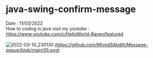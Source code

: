 # java-swing-confirm-message
Date : 11/03/2022<br/>
How to coding in java
visit my youtube : https://www.youtube.com/c/HelloWorld-Raven/featured
<br/><br/>
![2022-03-10_230130](https://user-images.githubusercontent.com/58245926/157719453-9c3fba27-4871-48b1-b695-cbbe443686c0.png)
[(https://github.com/MhmdSAbdlh/Message-popup/blob/main/05.png)](https://raw.githubusercontent.com/MhmdSAbdlh/Message-popup/main/05.png)
